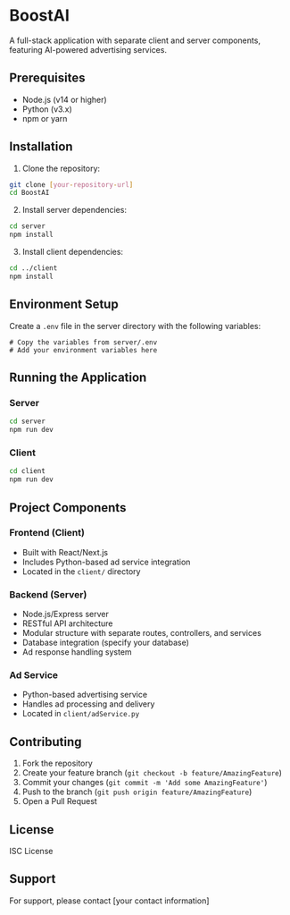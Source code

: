 # BoostAI

A full-stack application with separate client and server components, featuring AI-powered advertising services.

## Prerequisites

- Node.js (v14 or higher)
- Python (v3.x)
- npm or yarn

## Installation

1. Clone the repository:
```bash
git clone [your-repository-url]
cd BoostAI
```

2. Install server dependencies:
```bash
cd server
npm install
```

3. Install client dependencies:
```bash
cd ../client
npm install
```

## Environment Setup

Create a `.env` file in the server directory with the following variables:
```env
# Copy the variables from server/.env
# Add your environment variables here
```

## Running the Application

### Server
```bash
cd server
npm run dev
```

### Client
```bash
cd client
npm run dev
```

## Project Components

### Frontend (Client)
- Built with React/Next.js
- Includes Python-based ad service integration
- Located in the `client/` directory

### Backend (Server)
- Node.js/Express server
- RESTful API architecture
- Modular structure with separate routes, controllers, and services
- Database integration (specify your database)
- Ad response handling system

### Ad Service
- Python-based advertising service
- Handles ad processing and delivery
- Located in `client/adService.py`


## Contributing

1. Fork the repository
2. Create your feature branch (`git checkout -b feature/AmazingFeature`)
3. Commit your changes (`git commit -m 'Add some AmazingFeature'`)
4. Push to the branch (`git push origin feature/AmazingFeature`)
5. Open a Pull Request

## License

ISC License

## Support

For support, please contact [your contact information] 